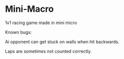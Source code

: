 # Mini-Macro
1v1 racing game made in mini micro


Known bugs:


Ai opponent can get stuck on walls when hit backwards.

Laps are sometimes not counted correctly.
